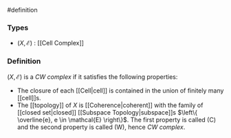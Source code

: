 #definition
### Types
- $\left( X, \mathcal{E} \right)$ : [[Cell Complex]] 
### Definition
$\left( X, \mathcal{E} \right)$ is a *CW complex* if it satisfies the following properties:
- The closure of each [[Cell|cell]] is contained in the union of finitely many [[cell]]s.
- The [[topology]] of $X$ is [[Coherence|coherent]] with the family of [[closed set|closed]] [[Subspace Topology|subspace]]s $\left\{ \overline{e}, e \in \mathcal{E} \right\}$.
The first property is called (C) and the second property is called (W), hence *CW complex*.